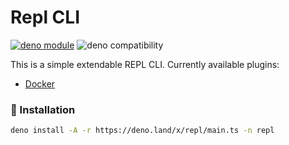 # Repl CLI

[![deno module](https://shield.deno.dev/x/repl)](https://deno.land/x/repl)
![deno compatibility](https://shield.deno.dev/deno/^1.37)

This is a simple extendable REPL CLI.
Currently available plugins:
  - [Docker](https://docker.com/)

### 🚚 Installation

```bash
deno install -A -r https://deno.land/x/repl/main.ts -n repl
```